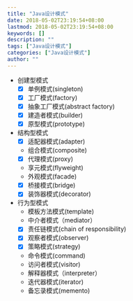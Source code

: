```yaml
---
title: "Java设计模式"
date: 2018-05-02T23:19:54+08:00
lastmod: 2018-05-02T23:19:54+08:00
keywords: []
description: ""
tags: ["Java设计模式"]
categories: ["Java设计模式"]
author: ""
---
```

* 创建型模式
    - [x] 单例模式(singleton)
    - [x] 工厂模式(factory)
    - [x] 抽象工厂模式(abstract factory)
    - [x] 建造者模式(builder)
    - [x] 原型模式(prototype)
* 结构型模式
    - [x] 适配器模式(adapter)
    * 组合模式(composite)
    - [x] 代理模式(proxy)
    * 享元模式(flyweight)
    * 外观模式(facade)
    - [x] 桥接模式(bridge)
    - [x] 装饰器模式(decorator)
* 行为型模式 
    * 模板方法模式(template)
    * 中介者模式（mediator）
    - [x] 责任链模式(chain of responsibility)
    - [x] 观察者模式(observer)
    - [x] 策略模式(strategy)
    * 命令模式(command)
    * 访问者模式(visitor)
    * 解释器模式（interpreter）
    * 迭代器模式(iterator)
    * 备忘录模式(memento)